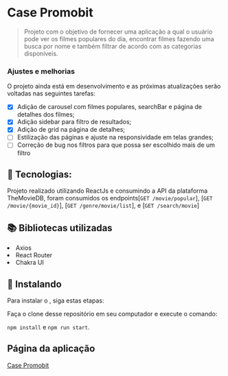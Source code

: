 # Case Promobit

> Projeto com o objetivo de fornecer uma aplicação a qual o usuário pode ver os filmes populares do dia, encontrar filmes fazendo uma busca por nome e também filtrar de acordo com as categorias disponíveis.

### Ajustes e melhorias

O projeto ainda está em desenvolvimento e as próximas atualizações serão voltadas nas seguintes tarefas:

- [x] Adição de carousel com filmes populares, searchBar e página de detalhes dos filmes;
- [x] Adição sidebar para filtro de resultados;
- [x] Adição de grid na página de detalhes;
- [ ] Estilização das páginas e ajuste na responsividade em telas grandes;
- [ ] Correção de bug nos filtros para que possa ser escolhido mais de um filtro

## :robot: Tecnologias: 
Projeto realizado utilizando ReactJs e consumindo a API da plataforma TheMovieDB, foram consumidos os endpoints[`GET /movie/popular`], [`GET /movie/{movie_id}`], [`GET /genre/movie/list`], e [`GET /search/movie`]

## :books: Bibliotecas utilizadas 
  <li>Axios</li>
  <li>React Router</li>
  <li>Chakra UI</li>

## 🚀 Instalando <Case Promobit>

Para instalar o <Case promobit>, siga estas etapas:

Faça o clone desse repositório em seu computador e execute o comando:

`npm install` e `npm run start`.

## Página da aplicação
<a href="http://www.case-promobit.surge.sh">Case Promobit </a> 

